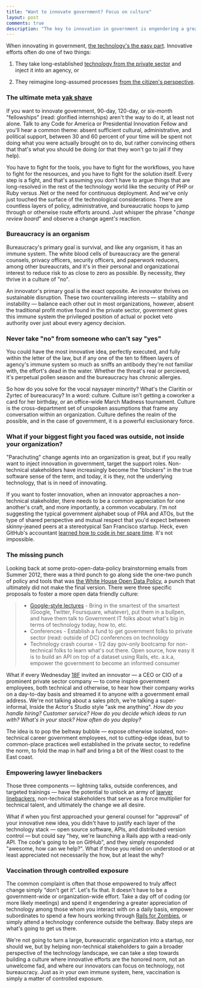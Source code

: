 ```yaml
---
title: "Want to innovate government? Focus on culture"
layout: post
comments: true
description: "The key to innovation in government is engendering a greater appreciation of technology among non-technical stakeholders"
---
```


When innovating in government, [the technology's the easy part](http://ben.balter.com/2013/07/01/technologys-the-easy-part/). Innovative efforts often do one of two things:

1. They take long-established [technology from the private sector](http://ben.balter.com/2013/09/30/ten-things-you-learn-as-a-presidential-innovation-fellow/#innovative-efforts-in-government-are-standard-practice-in-the-startup-world) and inject it into an agency, or

2. They reimagine long-assumed processes [from the citizen's perspective](https://twitter.com/BenBalter/status/444941012016713728).

### The ultimate meta [yak shave](http://en.wiktionary.org/wiki/yak_shaving)

If you want to innovate government, 90-day, 120-day, or six-month "fellowships" (read: glorified internships) aren't the way to do it, at least not alone. Talk to any Code for America or Presidential Innovation Fellow and you'll hear a common theme: absent sufficient cultural, administrative, and political support, between 30 and 60 percent of your time will be spent not doing what you were actually brought on to do, but rather convincing others that that's what you should be doing (or that they won't go to jail if they help).

You have to fight for the tools, you have to fight for the workflows, you have to fight for the resources, and you have to fight for the solution itself. Every step is a fight, and that's assuming you don't have to argue things that are long-resolved in the rest of the technology world like the security of PHP or Ruby versus .Net or the need for continuous deployment. And we've only just touched the surface of the technological considerations. There are countless layers of policy, administrative, and bureaucratic hoops to jump through or otherwise route efforts around. Just whisper the phrase "*change review board*" and observe a change agent's reaction.

### Bureaucracy is an organism

Bureaucracy's primary goal is survival, and like any organism, it has an immune system. The white blood cells of bureaucracy are the general counsels, privacy officers, security officers, and paperwork reducers, among other bureaucrats, and it's in their personal and organizational interest to reduce risk to as close to zero as possible. By necessity, they thrive in a culture of "no".

An innovator's primary goal is the exact opposite. An innovator thrives on sustainable disruption. These two countervailing interests — stability and instability — balance each other out in most organizations, however, absent the traditional profit motive found in the private sector, government gives this immune system the privileged position of actual or pocket veto authority over just about every agency decision.

### Never take "no" from someone who can't say "yes"

You could have the most innovative idea, perfectly executed, and fully within the letter of the law, but if any one of the ten to fifteen layers of agency's immune system so much as sniffs an antibody they're not familiar with, the effort's dead in the water. Whether the threat's real or percieved, it's perpetual pollen season and the bureaucracy has chronic allergies.

So how do you solve for the vocal naysayer minority? What's the Claritin or Zyrtec of bureacuracy? In a word: culture. Culture isn't getting a coworker a card for her birthday, or an office-wide March Madness tournament. Culture is the cross-department set of unspoken assumptions that frame any conversation within an organization. Culture defines the realm of the possible, and in the case of government, it is a powerful exclusionary force.

### What if your biggest fight you faced was outside, not inside your organization?

"Parachuting" change agents into an organization is great, but if you really want to inject innovation in government, target the support roles. Non-technical stakeholders have increasingly become the "blockers" in the true software sense of the term, and today, it is they, not the underlying technology, that is in need of innovating.

If you want to foster innovation, when an innovator approaches a non-technical stakeholder, there needs to be a common appreciation for one another's craft, and more importantly, a common vocabulary. I'm not suggesting the typical government alphabet soup of PRA and ATOs, but the type of shared perspective and mutual respect that you'd expect between skinny-jeaned peers at a stereotypical San Francisco startup. Heck, even GitHub's accountant [learned how to code in her spare time](https://twitter.com/BenBalter/status/432896239802523648). It's not impossible.

### The missing punch

Looking back at some proto-open-data-policy brainstorming emails from Summer 2012, there was a third punch to go along side the one-two punch of policy and tools that was [the White House Open Data Policy](http://project-open-data.github.io), a punch that ultimately did not make the final version. There were three specific proposals to foster a more open data friendly culture:

> * [Google-style lectures](https://www.youtube.com/watch?v=zJOS0sV2a24) - Bring in the smartest of the smartest (Google, Twitter, Foursquare, whatever), put them in a bullpen, and have them talk to Government IT folks about what's big in terms of technology today, how to, etc.
> * Conferences - Establish a fund to get government folks to private sector (read: outside of DC) conferences on technology
> * Technology crash course  - 1/2 day gov-only bootcamp for non-technical folks to learn what's out there. Open source, how easy it is to build an API on top of a dataset using Rails, etc. a.k.a, empower the government to become an informed consumer

What if every Wednesday [18F](http://18f.gsa.gov) invited an innovator — a CEO or CIO of a prominent private sector company — to come inspire government employees, both technical and otherwise, to hear how their company works on a day-to-day basis and streamed it to anyone with a government email address. We're not talking about a sales pitch, we're talking a super-informal, Inside the Actor's Studio style "ask me anything". *How do you handle hiring? Customer service? How do you decide which ideas to run with? What's in your stack? How often do you deploy?*

The idea is to pop the beltway bubble — expose otherwise isolated, non-technical career government employees, not to cutting-edge ideas, but to common-place practices well established in the private sector, to redefine the norm, to fold the map in half and bring a bit of the West coast to the East coast.

### Empowering lawyer linebackers

Those three components — lightning talks, outside conferences, and targeted trainings — have the potential to unlock an army of [lawyer linebackers](http://ben.balter.com/2013/09/30/ten-things-you-learn-as-a-presidential-innovation-fellow/#make-friends-with-a-lawyer-on-day-one), non-technical stakeholders that serve as a force multiplier for technical talent, and ultimately the change we all desire.

What if when you first approached your general counsel for "approval" of your innovative new idea, you didn't have to justify each layer of the technology stack — open source software, APIs, and distributed version control — but could say "hey, we're launching a Rails app with a read-only API. The code's going to be on GitHub", and they simply responded "awesome, how can we help?". What if those you relied on understood or at least appreciated not necessarily the how, but at least the why?

### Vaccination through controlled exposure

The common complaint is often that those empowered to truly affect change simply "don't get it". Let's fix that. It doesn't have to be a government-wide or organization-wide effort. Take a day off of coding (or more likely meetings) and spend it engendering a greater appreciation of technology among those whom you interact with on a daily basis, empower subordinates to spend a few hours working through [Rails for Zombies](http://railsforzombies.org/), or simply attend a technology conference outside the beltway. Baby steps are what's going to get us there.

We're not going to turn a large, bureaucratic organization into a startup, nor should we, but by helping non-technical stakeholders to gain a broader perspective of the technology landscape, we can take a step towards building a culture where innovative efforts are the honored norm, not an unwelcome fad, and where our innovators can focus on technology, not bureaucracy. Just as in your own immune system, here, vaccination is simply a matter of controlled exposure.
